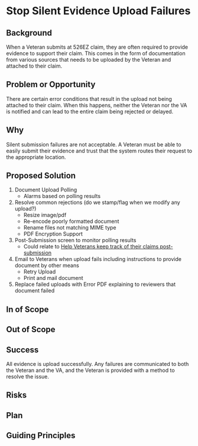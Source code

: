 # Stop Silent Evidence Upload Failures

## Background

When a Veteran submits at 526EZ claim, they are often required to provide evidence to
support their claim. This comes in the form of documentation from various sources
that needs to be uploaded by the Veteran and attached to their claim.

## Problem or Opportunity

There are certain error conditions that result in the upload not being attached
to their claim. When this happens, neither the Veteran nor the VA is notified and can lead
to the entire claim being rejected or delayed.

## Why

Silent submission failures are not acceptable. A Veteran must be able to easily submit their evidence and trust
that the system routes their request to the appropriate location.

## Proposed Solution

1. Document Upload Polling
   - Alarms based on polling results
2. Resolve common rejections (do we stamp/flag when we modify any upload?)
   - Resize image/pdf
   - Re-encode poorly formatted document
   - Rename files not matching MIME type
   - PDF Encryption Support
3. Post-Submission screen to monitor polling results
   - Could relate to [Help Veterans keep track of their claims post-submission](./Help%20Veterans%20keep%20track%20of%20their%20claims%20post-submission.md)
4. Email to Veterans when upload fails including instructions to provide document by other means
   - Retry Upload
   - Print and mail document
5. Replace failed uploads with Error PDF explaining to reviewers that document failed

## In of Scope

## Out of Scope

## Success

All evidence is upload successfully. Any failures are communicated to both the Veteran
and the VA, and the Veteran is provided with a method to resolve the issue.

## Risks

## Plan

## Guiding Principles
